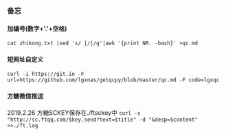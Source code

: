 ### 备忘
#### 加编号(数字+'.'+空格)
`cat zhikong.txt |sed 's/ |/|/g'|awk '{print NR. -bash}' >qc.md`
#### 短网址自定义
`curl -i https://git.io -F url=https://github.com/lgxnas/getqcpy/blob/master/qc.md -F code=lgxqc`
#### 方糖微信推送
2019.2.26
方糖SCKEY保存在./ftsckey中
`curl -s "http://sc.ftqq.com/$key.send?text=$title" -d "&desp=$content" >>./ft.log` 
